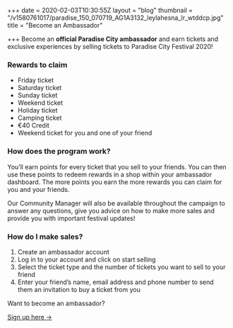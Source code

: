 +++
date = 2020-02-03T10:30:55Z
layout = "blog"
thumbnail = "/v1580761017/paradise_150_070719_AG1A3132_leylahesna_lr_wtddcp.jpg"
title = "Become an Ambassador"

+++
Become an **official Paradise City ambassador** and earn tickets and exclusive experiences by selling tickets to Paradise City Festival 2020!

### Rewards to claim

* Friday ticket
* Saturday ticket
* Sunday ticket
* Weekend ticket
* Holiday ticket
* Camping ticket
* €40 Credit
* Weekend ticket for you and one of your friend

### How does the program work?

You’ll earn points for every ticket that you sell to your friends. You can then use these points to redeem rewards in a shop within your ambassador dashboard. The more points you earn the more rewards you can claim for you and your friends.

Our Community Manager will also be available throughout the campaign to answer any questions, give you advice on how to make more sales and provide you with important festival updates!

### How do I make sales?

1. Create an ambassador account
2. Log in to your account and click on start selling
3. Select the ticket type and the number of tickets you want to sell to your friend
4. Enter your friend’s name, email address and phone number to send them an invitation to buy a ticket from you

Want to become an ambassador?

<a class="w-button btcta rev" href="https://bit.ly/2B3Fk3X" target="_blank">Sign up here →</a>

<br><br><br>